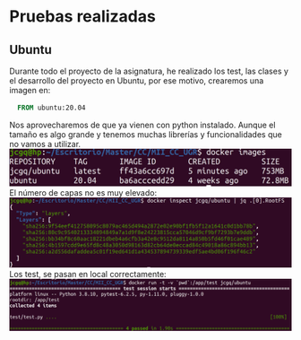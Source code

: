 # Pruebas realizadas
## Ubuntu
Durante todo el proyecto de la asignatura, he realizado los test, las clases y el desarrollo del proyecto en Ubuntu, por ese motivo, crearemos una imagen en:
```Dockerfile
  FROM ubuntu:20.04
```
Nos aprovecharemos de que ya vienen con python instalado. Aunque el tamaño es algo grande y tenemos muchas librerías y funcionalidades que no vamos a utilizar.
![Imagen tamaño Ubuntu](imagenes/capTamUbu.png)
El número de capas no es muy elevado:
![Imagen capas Ubuntu](imagenes/capCapUbu.png)
Los test, se pasan en local correctamente:
![Imagen test Ubuntu](imagenes/capUbuTest.png)


